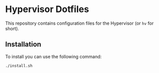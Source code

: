 # Hypervisor Dotfiles

This repository contains configuration files for the Hypervisor (or `hv` for short).

## Installation

To install you can use the following command:

```sh
./install.sh
```
